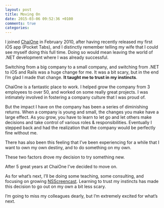 ```yaml
---
layout: post
title: Moving On
date: 2015-03-06 09:52:36 +0100
comments: true
categories: 
---
```


I joined [ChaiOne](http://chaione.com) in February 2010, after having recently released my first iOS app (Pocket Tabs), and I distinctly remember telling my wife that I could see myself doing this full time. Doing so would mean leaving the world of .NET development where I was already successful.

Switching from a big company to a small company, and switching from .NET to iOS and Rails was a huge change for me.  It was a bit scary, but in the end I’m glad I made that change. **It taught me to trust in my instincts**.

ChaiOne is a fantastic place to work. I helped grow the company from 3 employees to over 50, and worked on some really great projects. I was intimately involved in fostering a company culture that I was proud of.

But the impact I have on the company has been a series of diminishing returns. When a company is young and small, the changes you make have a large effect. As you grow, you have to learn to let go and let others make decisions and take control of various roles & responsibilities. Eventually I stepped back and had the realization that the company would be perfectly fine without me.

There has also been this feeling that I’ve been experiencing for a while that I want to own my own destiny, and to do something on my own.

These two factors drove my decision to try something new.

After 5 great years at ChaiOne I’ve decided to move on.

As for what’s next, I’ll be doing some teaching, some consulting, and focusing on growing [NSScreencast](http://nsscreencast.com). Learning to trust my instincts has made this decision to go out on my own a bit less scary.

I’m going to miss my colleagues dearly, but I’m extremely excited for what’s next.

